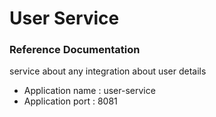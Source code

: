 # User Service

### Reference Documentation

service about any integration about user details

* Application name : user-service
* Application port : 8081

